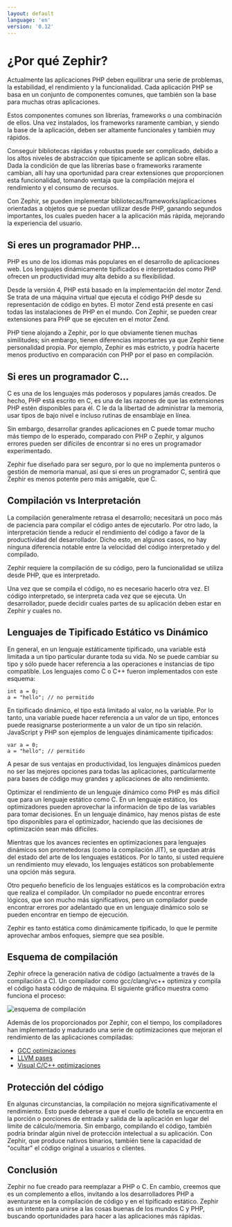 ```yaml
---
layout: default
language: 'en'
version: '0.12'
---
```


# ¿Por qué Zephir?

Actualmente las aplicaciones PHP deben equilibrar una serie de problemas, la estabilidad, el rendimiento y la funcionalidad. Cada aplicación PHP se basa en un conjunto de componentes comunes, que también son la base para muchas otras aplicaciones.

Estos componentes comunes son librerías, frameworks o una combinación de ellos. Una vez instalados, los frameworks raramente cambian, y siendo la base de la aplicación, deben ser altamente funcionales y también muy rápidos.

Conseguir bibliotecas rápidas y robustas puede ser complicado, debido a los altos niveles de abstracción que típicamente se aplican sobre ellas. Dada la condición de que las librerías base o frameworks raramente cambian, allí hay una oportunidad para crear extensiones que proporcionen esta funcionalidad, tomando ventaja que la compilación mejora el rendimiento y el consumo de recursos.

Con Zephir, se pueden implementar bibliotecas/frameworks/aplicaciones orientadas a objetos que se puedan utilizar desde PHP, ganando segundos importantes, los cuales pueden hacer a la aplicación más rápida, mejorando la experiencia del usuario.

<a name='if-you-are-a-php-programmer'></a>

## Si eres un programador PHP...

PHP es uno de los idiomas más populares en el desarrollo de aplicaciones web. Los lenguajes dinámicamente tipificados e interpretados como PHP ofrecen un productividad muy alta debido a su flexibilidad.

Desde la versión 4, PHP está basado en la implementación del motor Zend. Se trata de una máquina virtual que ejecuta el código PHP desde su representación de código en bytes. El motor Zend está presente en casi todas las instalaciones de PHP en el mundo. Con Zephir, se pueden crear extensiones para PHP que se ejecuten en el motor Zend.

PHP tiene alojando a Zephir, por lo que obviamente tienen muchas similitudes; sin embargo, tienen diferencias importantes ya que Zephir tiene personalidad propia. Por ejemplo, Zephir es más estricto, y podría hacerte menos productivo en comparación con PHP por el paso en compilación.

<a name='if-you-are-a-c-programmer'></a>

## Si eres un programador C...

C es una de los lenguajes más poderosos y populares jamás creados. De hecho, PHP está escrito en C, es una de las razones de que las extensiones PHP estén disponibles para él. C le da la libertad de administrar la memoria, usar tipos de bajo nivel e incluso rutinas de ensamblaje en línea.

Sin embargo, desarrollar grandes aplicaciones en C puede tomar mucho más tiempo de lo esperado, comparado con PHP o Zephir, y algunos errores pueden ser difíciles de encontrar si no eres un programador experimentado.

Zephir fue diseñado para ser seguro, por lo que no implementa punteros o gestión de memoria manual, así que si eres un programador C, sentirá que Zephir es menos potente pero más amigable, que C.

<a name='compilation-vs-interpretation'></a>

## Compilación vs Interpretación

La compilación generalmente retrasa el desarrollo; necesitará un poco más de paciencia para compilar el código antes de ejecutarlo. Por otro lado, la interpretación tiende a reducir el rendimiento del código a favor de la productividad del desarrollador. Dicho esto, en algunos casos, no hay ninguna diferencia notable entre la velocidad del código interpretado y del compilado.

Zephir requiere la compilación de su código, pero la funcionalidad se utiliza desde PHP, que es interpretado.

Una vez que se compila el código, no es necesario hacerlo otra vez. El código interpretado, se interpreta cada vez que se ejecuta. Un desarrollador, puede decidir cuales partes de su aplicación deben estar en Zephir y cuales no.

<a name='statically-typed-versus-dynamically-typed-languages'></a>

## Lenguajes de Tipificado Estático vs Dinámico

En general, en un lenguaje estáticamente tipificado, una variable está limitada a un tipo particular durante toda su vida. No se puede cambiar su tipo y sólo puede hacer referencia a las operaciones e instancias de tipo compatible. Los lenguajes como C o C++ fueron implementados con este esquema:

```zephir
int a = 0;
a = "hello"; // no permitido
```

En tipificado dinámico, el tipo está limitado al valor, no la variable. Por lo tanto, una variable puede hacer referencia a un valor de un tipo, entonces puede reasignarse posteriormente a un valor de un tipo sin relación. JavaScript y PHP son ejemplos de lenguajes dinámicamente tipificados:

```zephir
var a = 0;
a = "hello"; // permitido
```

A pesar de sus ventajas en productividad, los lenguajes dinámicos pueden no ser las mejores opciones para todas las aplicaciones, particularmente para bases de código muy grandes y aplicaciones de alto rendimiento.

Optimizar el rendimiento de un lenguaje dinámico como PHP es más difícil que para un lenguaje estático como C. En un lenguaje estático, los optimizadores pueden aprovechar la información de tipo de las variables para tomar decisiones. En un lenguaje dinámico, hay menos pistas de este tipo disponibles para el optimizador, haciendo que las decisiones de optimización sean más difíciles.

Mientras que los avances recientes en optimizaciones para lenguajes dinámicos son prometedoras (como la compilación JIT), se quedan atrás del estado del arte de los lenguajes estáticos. Por lo tanto, si usted requiere un rendimiento muy elevado, los lenguajes estáticos son probablemente una opción más segura.

Otro pequeño beneficio de los lenguajes estáticos es la comprobación extra que realiza el compilador. Un compilador no puede encontrar errores lógicos, que son mucho más significativos, pero un compilador puede encontrar errores por adelantado que en un lenguaje dinámico solo se pueden encontrar en tiempo de ejecución.

Zephir es tanto estática como dinámicamente tipificado, lo que le permite aprovechar ambos enfoques, siempre que sea posible.

<a name='compilation-scheme'></a>

## Esquema de compilación

Zephir ofrece la generación nativa de código (actualmente a través de la compilación a C). Un compilador como gcc/clang/vc++ optimiza y compila el código hasta código de máquina. El siguiente gráfico muestra como funciona el proceso:

![esquema de compilación](/assets/content/scheme.png)

Además de los proporcionados por Zephir, con el tiempo, los compiladores han implementado y madurado una serie de optimizaciones que mejoran el rendimiento de las aplicaciones compiladas:

* [GCC optimizaciones](http://gcc.gnu.org/onlinedocs/gcc-4.1.0/gcc/Optimize-Options.html)
* [LLVM pases](http://llvm.org/docs/Passes.html)
* [Visual C/C++ optimizaciones](http://msdn.microsoft.com/en-us/library/k1ack8f1.aspx)

<a name='code-protection'></a>

## Protección del código

En algunas circunstancias, la compilación no mejora significativamente el rendimiento. Esto puede deberse a que el cuello de botella se encuentra en la porción o porciones de entrada y salida de la aplicación en lugar del límite de cálculo/memoria. Sin embargo, compilando el código, también podría brindar algún nivel de protección intelectual a su aplicación. Con Zephir, que produce nativos binarios, también tiene la capacidad de "ocultar" el código original a usuarios o clientes.

<a name='conclusion'></a>

## Conclusión

Zephir no fue creado para reemplazar a PHP o C. En cambio, creemos que es un complemento a ellos, invitando a los desarrolladores PHP a aventurarse en la compilación de código y en el tipificado estático. Zephir es un intento para unirse a las cosas buenas de los mundos C y PHP, buscando oportunidades para hacer a las aplicaciones más rápidas.
